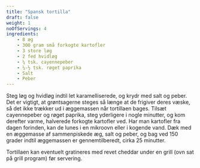 ```yaml
---
title: "Spansk tortilla"
draft: false
weight: 1
noOfServings: 4
ingredients:
	- 8 æg
	- 300 gram små forkogte kartofler
	- 3 store løg
	- 2 fed hvidløg
	- ¼ tsk. cayennepeber
	- ¼-½ tsk. røget paprika
	- Salt
	- Peber
---
```


Steg løg og hvidløg indtil let karamelliserede, og krydr med salt og
peber. Det er vigtigt, at grøntsagerne steges så længe at de frigiver
deres væske, så det ikke trækker ud i æggemassen når tortillaen bages.
Tilsæt cayennepeber og røget paprika, steg yderligere i nogle minutter,
og kom derefter varme, halverede forkogte kartofler ved. Har man
kartofler fra dagen forinden, kan de lunes i en mikroovn eller i kogende
vand. Dæk med en æggemasse af sammenpiskede æg, salt og peber, og bag
ved 150 grader indtil æggemassen er gennemtilberedt, cirka 25 minutter.

Tortillaen kan eventuelt gratineres med revet cheddar under en grill
(ovn sat på grill program) før servering.

